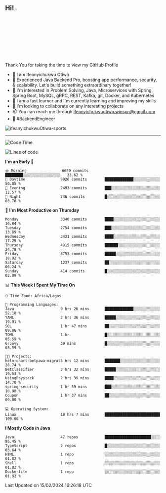 <!-- BLOG-POST-LIST:START --><!-- BLOG-POST-LIST:END -->

## Hi! <img src="https://media.giphy.com/media/hvRJCLFzcasrR4ia7z/giphy.gif" width="4%"> 

Thank You for taking the time to view my GitHub Profile

- 👋 I am Ifeanyichukwu Otiwa
- 🚀 Experienced Java Backend Pro, boosting app performance, security, & scalability. Let's build something extraordinary together!
- 👀 I'm interested in Problem Solving, Java, Microservices with Spring, Spring Boot, MySQL, gRPC, REST, Kafka, git, Docker, and Kubernetes
- 🌱 I am a fast learner and I'm currently learning and improving my skills
- 💞️ I'm looking to collaborate on any interesting projects
- 📫 You can reach me through ifeanyichukwuotiwa.winson@gmail.com
- 🚀 #BackendEngineer

<p align="left" marginTop="10px"> <img src="https://komarev.com/ghpvc/?username=ifeanyichukwuOtiwa-sports&label=Profile%20views&color=0e75b6&style=for-the-badge" alt="ifeanyichukwuOtiwa-sports" /> </p>

***

<!--START_SECTION:waka-->
![Code Time](http://img.shields.io/badge/Code%20Time-2%2C246%20hrs%202%20mins-blue)

![Lines of code](https://img.shields.io/badge/From%20Hello%20World%20I%27ve%20Written-5.4%20million%20lines%20of%20code-blue)

**I'm an Early 🐤** 

```text
🌞 Morning                6669 commits        ████████░░░░░░░░░░░░░░░░░   33.62 % 
🌆 Daytime                9926 commits        █████████████░░░░░░░░░░░░   50.05 % 
🌃 Evening                2493 commits        ███░░░░░░░░░░░░░░░░░░░░░░   12.57 % 
🌙 Night                  746 commits         █░░░░░░░░░░░░░░░░░░░░░░░░   03.76 % 
```
📅 **I'm Most Productive on Thursday** 

```text
Monday                   3340 commits        ████░░░░░░░░░░░░░░░░░░░░░   16.84 % 
Tuesday                  2754 commits        ███░░░░░░░░░░░░░░░░░░░░░░   13.89 % 
Wednesday                3421 commits        ████░░░░░░░░░░░░░░░░░░░░░   17.25 % 
Thursday                 4915 commits        ██████░░░░░░░░░░░░░░░░░░░   24.78 % 
Friday                   3753 commits        █████░░░░░░░░░░░░░░░░░░░░   18.92 % 
Saturday                 1237 commits        ██░░░░░░░░░░░░░░░░░░░░░░░   06.24 % 
Sunday                   414 commits         █░░░░░░░░░░░░░░░░░░░░░░░░   02.09 % 
```


📊 **This Week I Spent My Time On** 

```text
🕑︎ Time Zone: Africa/Lagos

💬 Programming Languages: 
Java                     9 hrs 26 mins       █████████████░░░░░░░░░░░░   52.10 % 
YAML                     3 hrs 36 mins       █████░░░░░░░░░░░░░░░░░░░░   19.91 % 
SQL                      1 hr 47 mins        ██░░░░░░░░░░░░░░░░░░░░░░░   09.86 % 
TOML                     1 hr                █░░░░░░░░░░░░░░░░░░░░░░░░   05.59 % 
Groovy                   39 mins             █░░░░░░░░░░░░░░░░░░░░░░░░   03.59 % 

🐱‍💻 Projects: 
helm-chart-betpawa-migrat5 hrs 12 mins       ███████░░░░░░░░░░░░░░░░░░   28.74 % 
BetClassifier            3 hrs 32 mins       █████░░░░░░░░░░░░░░░░░░░░   19.53 % 
UsingPaystack            2 hrs 39 mins       ████░░░░░░░░░░░░░░░░░░░░░   14.70 % 
spring-security          1 hr 59 mins        ███░░░░░░░░░░░░░░░░░░░░░░   10.98 % 
Coupon                   1 hr 37 mins        ██░░░░░░░░░░░░░░░░░░░░░░░   09.00 % 

💻 Operating System: 
Linux                    18 hrs 7 mins       █████████████████████████   100.00 % 
```

**I Mostly Code in Java** 

```text
Java                     47 repos            █████████████████████░░░░   85.45 % 
TypeScript               2 repos             █░░░░░░░░░░░░░░░░░░░░░░░░   03.64 % 
HTML                     1 repo              ░░░░░░░░░░░░░░░░░░░░░░░░░   01.82 % 
Shell                    1 repo              ░░░░░░░░░░░░░░░░░░░░░░░░░   01.82 % 
Dockerfile               1 repo              ░░░░░░░░░░░░░░░░░░░░░░░░░   01.82 % 
```




 Last Updated on 15/02/2024 16:26:18 UTC
<!--END_SECTION:waka-->

<!--
<p align="center">
![trophy](https://github-profile-trophy.vercel.app/?username=ifeanyichukwuOtiwa-sports&theme=onedark) (https://github.com/ryo-ma/github-profile-trophy)
</p>
-->

<!---
ifeanyi-otiwa/ifeanyi-otiwa is a ✨ special ✨ repository because its `README.md` (this file) appears on your GitHub profile.
You can click the Preview link to take a look at your changes.
--->
